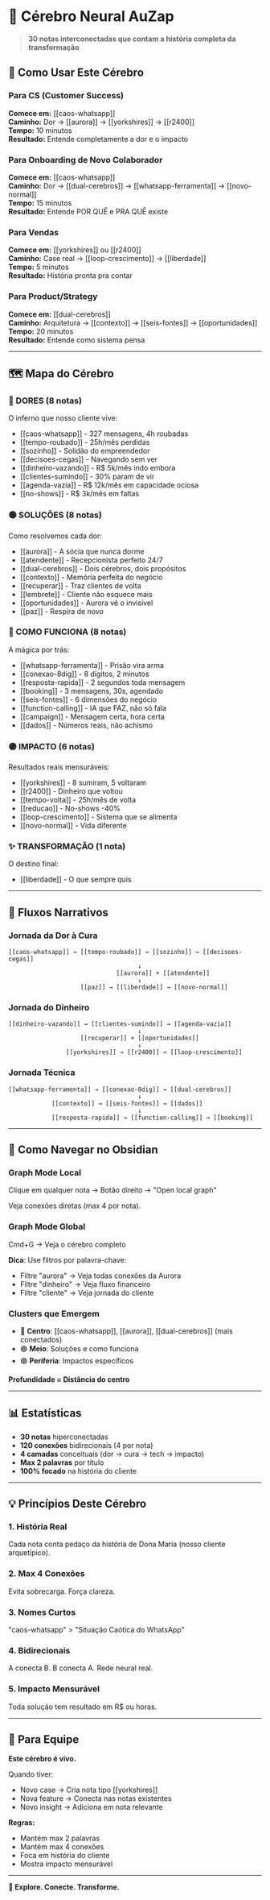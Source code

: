 # 🧠 Cérebro Neural AuZap

> **30 notas interconectadas que contam a história completa da transformação**

## 🎯 Como Usar Este Cérebro

### Para CS (Customer Success)
**Comece em:** [[caos-whatsapp]]  
**Caminho:** Dor → [[aurora]] → [[yorkshires]] → [[r2400]]  
**Tempo:** 10 minutos  
**Resultado:** Entende completamente a dor e o impacto

### Para Onboarding de Novo Colaborador
**Comece em:** [[caos-whatsapp]]  
**Caminho:** Dor → [[dual-cerebros]] → [[whatsapp-ferramenta]] → [[novo-normal]]  
**Tempo:** 15 minutos  
**Resultado:** Entende POR QUÊ e PRA QUÊ existe

### Para Vendas
**Comece em:** [[yorkshires]] ou [[r2400]]  
**Caminho:** Case real → [[loop-crescimento]] → [[liberdade]]  
**Tempo:** 5 minutos  
**Resultado:** História pronta pra contar

### Para Product/Strategy
**Comece em:** [[dual-cerebros]]  
**Caminho:** Arquitetura → [[contexto]] → [[seis-fontes]] → [[oportunidades]]  
**Tempo:** 20 minutos  
**Resultado:** Entende como sistema pensa

---

## 🗺️ Mapa do Cérebro

### 🔴 DORES (8 notas)
O inferno que nosso cliente vive:
- [[caos-whatsapp]] - 327 mensagens, 4h roubadas
- [[tempo-roubado]] - 25h/mês perdidas
- [[sozinho]] - Solidão do empreendedor
- [[decisoes-cegas]] - Navegando sem ver
- [[dinheiro-vazando]] - R$ 5k/mês indo embora
- [[clientes-sumindo]] - 30% param de vir
- [[agenda-vazia]] - R$ 12k/mês em capacidade ociosa
- [[no-shows]] - R$ 3k/mês em faltas

### 🟢 SOLUÇÕES (8 notas)
Como resolvemos cada dor:
- [[aurora]] - A sócia que nunca dorme
- [[atendente]] - Recepcionista perfeito 24/7
- [[dual-cerebros]] - Dois cérebros, dois propósitos
- [[contexto]] - Memória perfeita do negócio
- [[recuperar]] - Traz clientes de volta
- [[lembrete]] - Cliente não esquece mais
- [[oportunidades]] - Aurora vê o invisível
- [[paz]] - Respira de novo

### 💙 COMO FUNCIONA (8 notas)
A mágica por trás:
- [[whatsapp-ferramenta]] - Prisão vira arma
- [[conexao-8dig]] - 8 dígitos, 2 minutos
- [[resposta-rapida]] - 2 segundos toda mensagem
- [[booking]] - 3 mensagens, 30s, agendado
- [[seis-fontes]] - 6 dimensões do negócio
- [[function-calling]] - IA que FAZ, não só fala
- [[campaign]] - Mensagem certa, hora certa
- [[dados]] - Números reais, não achismo

### 🟣 IMPACTO (6 notas)
Resultados reais mensuráveis:
- [[yorkshires]] - 8 sumiram, 5 voltaram
- [[r2400]] - Dinheiro que voltou
- [[tempo-volta]] - 25h/mês de volta
- [[reducao]] - No-shows -40%
- [[loop-crescimento]] - Sistema que se alimenta
- [[novo-normal]] - Vida diferente

### ✨ TRANSFORMAÇÃO (1 nota)
O destino final:
- [[liberdade]] - O que sempre quis

---

## 🌊 Fluxos Narrativos

### Jornada da Dor à Cura
```
[[caos-whatsapp]] → [[tempo-roubado]] → [[sozinho]] → [[decisoes-cegas]]
                                    ↓
                              [[aurora]] + [[atendente]]
                                    ↓
                    [[paz]] → [[liberdade]] → [[novo-normal]]
```

### Jornada do Dinheiro
```
[[dinheiro-vazando]] → [[clientes-sumindo]] → [[agenda-vazia]]
                                    ↓
                    [[recuperar]] + [[oportunidades]]
                                    ↓
                [[yorkshires]] → [[r2400]] → [[loop-crescimento]]
```

### Jornada Técnica
```
[[whatsapp-ferramenta]] → [[conexao-8dig]] → [[dual-cerebros]]
                                    ↓
            [[contexto]] → [[seis-fontes]] → [[dados]]
                                    ↓
            [[resposta-rapida]] → [[function-calling]] → [[booking]]
```

---

## 🎨 Como Navegar no Obsidian

### Graph Mode Local
Clique em qualquer nota → Botão direito → "Open local graph"

Veja conexões diretas (max 4 por nota).

### Graph Mode Global
Cmd+G → Veja o cérebro completo

**Dica**: Use filtros por palavra-chave:
- Filtre "aurora" → Veja todas conexões da Aurora
- Filtre "dinheiro" → Veja fluxo financeiro
- Filtre "cliente" → Veja jornada do cliente

### Clusters que Emergem
- 🔴 **Centro**: [[caos-whatsapp]], [[aurora]], [[dual-cerebros]] (mais conectados)
- 🟢 **Meio**: Soluções e como funciona
- 🟣 **Periferia**: Impactos específicos

**Profundidade = Distância do centro**

---

## 📊 Estatísticas

- **30 notas** hiperconectadas
- **120 conexões** bidirecionais (4 por nota)
- **4 camadas** conceituais (dor → cura → tech → impacto)
- **Max 2 palavras** por título
- **100% focado** na história do cliente

---

## 💡 Princípios Deste Cérebro

### 1. História Real
Cada nota conta pedaço da história de Dona Maria (nosso cliente arquetípico).

### 2. Max 4 Conexões
Evita sobrecarga. Força clareza.

### 3. Nomes Curtos
"caos-whatsapp" > "Situação Caótica do WhatsApp"

### 4. Bidirecionais
A conecta B. B conecta A. Rede neural real.

### 5. Impacto Mensurável
Toda solução tem resultado em R$ ou horas.

---

## 🚀 Para Equipe

**Este cérebro é vivo.**

Quando tiver:
- Novo case → Cria nota tipo [[yorkshires]]
- Nova feature → Conecta nas notas existentes
- Novo insight → Adiciona em nota relevante

**Regras:**
- Mantém max 2 palavras
- Mantém max 4 conexões
- Foca em história do cliente
- Mostra impacto mensurável

---

**🧠 Explore. Conecte. Transforme.**

